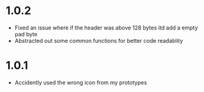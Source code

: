 # 1.0.2
- Fixed an issue where if the header was above 128 bytes itd add a empty pad byte 
- Abstracted out some common functions for better code readablity
# 1.0.1
- Accidently used the wrong icon from my prototypes
